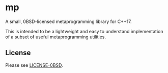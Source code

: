 mp
===

A small, 0BSD-licensed metaprogramming library for C++17.

This is intended to be a lightweight and easy to understand implementation of a subset of useful metaprogramming utilities.

License
-------

Please see [LICENSE-0BSD](LICENSE-0BSD).

